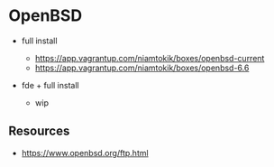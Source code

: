 # OpenBSD

 * full install
   * https://app.vagrantup.com/niamtokik/boxes/openbsd-current
   * https://app.vagrantup.com/niamtokik/boxes/openbsd-6.6
   
 * fde + full install
   * wip

## Resources

 * https://www.openbsd.org/ftp.html
